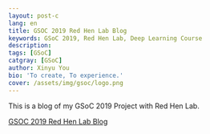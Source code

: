 ```yaml
---
layout: post-c
lang: en
title: GSOC 2019 Red Hen Lab Blog
keywords: GSoC 2019, Red Hen Lab, Deep Learning Course
description: 
tags: [GSoC]
catgray: [GSoC]
author: Xinyu You
bio: 'To create, To experience.'
cover: /assets/img/gsoc/logo.png
---
```


This is a blog of my GSoC 2019 Project with Red Hen Lab.

[GSOC 2019 Red Hen Lab Blog](https://yogayu.github.io/DeepLearningCourse/)
